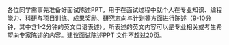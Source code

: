 各位同学需事先准备好面试陈述PPT，用于在面试过程中就个人在专业知识、编程能力、科研与项目训练、成果奖励、研究志向与计划等方面进行陈述（9-10分钟，其中含1-2分钟的英文口语表述）。所表述的英文内容可以是专业相关或考生希望向专家陈述的内容。建议面试陈述PPT 文件不超过20页。